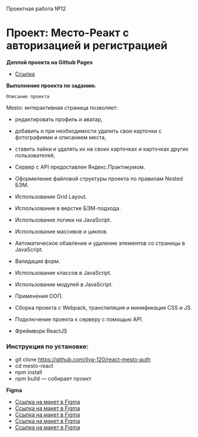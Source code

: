 Проектная работа №12
# Проект: Место-Реакт с авторизацией и регистрацией

**Деплой проекта на Github Pages**

* [Ссылка](https://ilya-120.github.io/react-mesto-auth/)


**Выполнение проекта по заданию.**

    Описание проекта
Mesto: интерактивная страница позволяет:
 * редактировать профиль и аватар,
 * добавить и при необходимости удалить свои карточки с фотографиями и описанием места,
 * ставить лайки и удалять их на своих карточках и карточках других пользователей,
 * Сервер с API предоставлен Яндекс.Практикумом.


* Оформиление файловой структуры проекта по правилам Nested БЭМ.
* Использование Grid Layout.
* Использование в верстке БЭМ-подхода.
* Использование логики на JavaScript.
* Использование массивов и циклов.
* Автоматическое обавление и удаление элементов со страницы в JavaScript.
* Валидация форм.
* Использование классов в JavaScript.
* Использование модулей в JavaScript.
* Применения ООП.
* Cборка проекта с Webpack, транспиляция и минификация CSS и JS.
* Подключение проекта к серверу с помощью API.
* Фреймворк ReactJS


### Инструкция по установке:

* git clone https://github.com/ilya-120/react-mesto-auth
* cd mesto-react
* npm install
* npm build — собирает проект

**Figma**

* [Ссылка на макет в Figma](https://www.figma.com/file/2cn9N9jSkmxD84oJik7xL7/JavaScript.-Sprint-4?node-id=0%3A1)
* [Ссылка на макет в Figma](https://www.figma.com/file/bjyvbKKJN2naO0ucURl2Z0/JavaScript.-Sprint-5?node-id=0%3A1)
* [Ссылка на макет в Figma](https://www.figma.com/file/kRVLKwYG3d1HGLvh7JFWRT/JavaScript.-Sprint-6?node-id=0%3A1)
* [Ссылка на макет в Figma](https://www.figma.com/file/PSdQFRHoxXJFs2FH8IXViF/JavaScript-9-sprint?node-id=0%3A1)
* [Ссылка на макет в Figma](https://www.figma.com/file/5H3gsn5lIGPwzBPby9jAOo/Sprint-14-RU?node-id=0%3A1)
